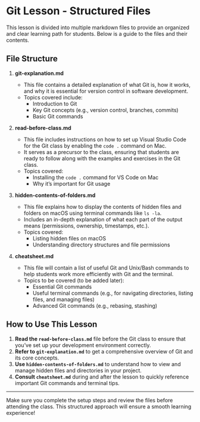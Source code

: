 # Git Lesson - Structured Files

This lesson is divided into multiple markdown files to provide an organized and clear learning path for students. Below is a guide to the files and their contents.

## File Structure

1. **git-explanation.md**

   - This file contains a detailed explanation of what Git is, how it works, and why it is essential for version control in software development.
   - Topics covered include:
     - Introduction to Git
     - Key Git concepts (e.g., version control, branches, commits)
     - Basic Git commands

2. **read-before-class.md**

   - This file includes instructions on how to set up Visual Studio Code for the Git class by enabling the `code .` command on Mac.
   - It serves as a precursor to the class, ensuring that students are ready to follow along with the examples and exercises in the Git class.
   - Topics covered:
     - Installing the `code .` command for VS Code on Mac
     - Why it’s important for Git usage

3. **hidden-contents-of-folders.md**

   - This file explains how to display the contents of hidden files and folders on macOS using terminal commands like `ls -la`.
   - Includes an in-depth explanation of what each part of the output means (permissions, ownership, timestamps, etc.).
   - Topics covered:
     - Listing hidden files on macOS
     - Understanding directory structures and file permissions

4. **cheatsheet.md**
   - This file will contain a list of useful Git and Unix/Bash commands to help students work more efficiently with Git and the terminal.
   - Topics to be covered (to be added later):
     - Essential Git commands
     - Useful terminal commands (e.g., for navigating directories, listing files, and managing files)
     - Advanced Git commands (e.g., rebasing, stashing)

## How to Use This Lesson

1. **Read the `read-before-class.md`** file before the Git class to ensure that you’ve set up your development environment correctly.
2. **Refer to `git-explanation.md`** to get a comprehensive overview of Git and its core concepts.
3. **Use `hidden-contents-of-folders.md`** to understand how to view and manage hidden files and directories in your project.
4. **Consult `cheatsheet.md`** during and after the lesson to quickly reference important Git commands and terminal tips.

---

Make sure you complete the setup steps and review the files before attending the class. This structured approach will ensure a smooth learning experience!
